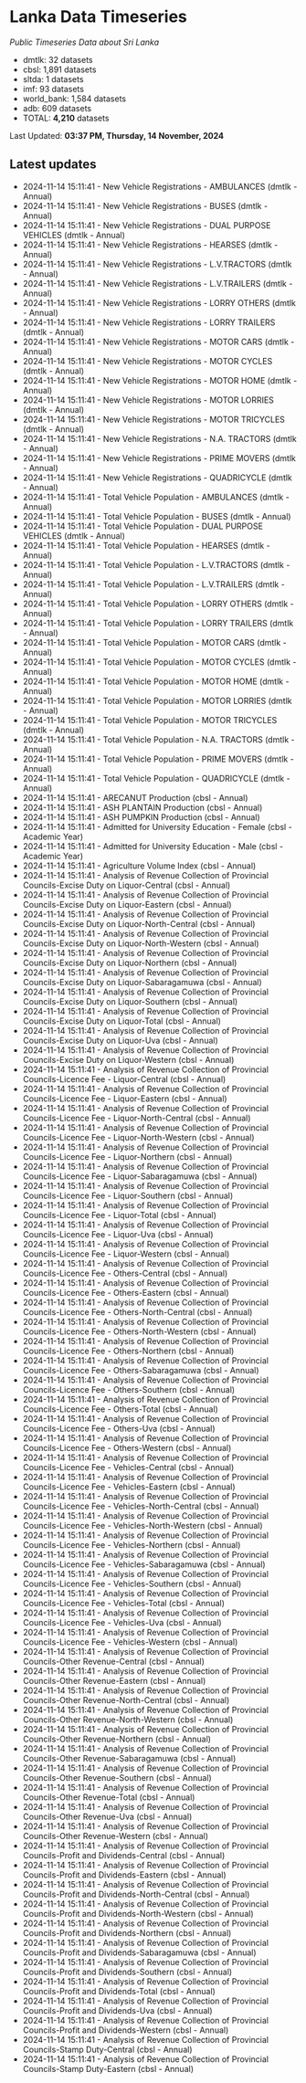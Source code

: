 # Lanka Data Timeseries
*Public Timeseries Data about Sri Lanka*

* dmtlk: 32 datasets
* cbsl: 1,891 datasets
* sltda: 1 datasets
* imf: 93 datasets
* world_bank: 1,584 datasets
* adb: 609 datasets
* TOTAL: **4,210** datasets

Last Updated: **03:37 PM, Thursday, 14 November, 2024**

## Latest updates

* 2024-11-14 15:11:41 - New Vehicle Registrations - AMBULANCES (dmtlk - Annual)
* 2024-11-14 15:11:41 - New Vehicle Registrations - BUSES (dmtlk - Annual)
* 2024-11-14 15:11:41 - New Vehicle Registrations - DUAL PURPOSE VEHICLES (dmtlk - Annual)
* 2024-11-14 15:11:41 - New Vehicle Registrations - HEARSES (dmtlk - Annual)
* 2024-11-14 15:11:41 - New Vehicle Registrations - L.V.TRACTORS (dmtlk - Annual)
* 2024-11-14 15:11:41 - New Vehicle Registrations - L.V.TRAILERS (dmtlk - Annual)
* 2024-11-14 15:11:41 - New Vehicle Registrations - LORRY OTHERS (dmtlk - Annual)
* 2024-11-14 15:11:41 - New Vehicle Registrations - LORRY TRAILERS (dmtlk - Annual)
* 2024-11-14 15:11:41 - New Vehicle Registrations - MOTOR CARS (dmtlk - Annual)
* 2024-11-14 15:11:41 - New Vehicle Registrations - MOTOR CYCLES (dmtlk - Annual)
* 2024-11-14 15:11:41 - New Vehicle Registrations - MOTOR HOME (dmtlk - Annual)
* 2024-11-14 15:11:41 - New Vehicle Registrations - MOTOR LORRIES (dmtlk - Annual)
* 2024-11-14 15:11:41 - New Vehicle Registrations - MOTOR TRICYCLES (dmtlk - Annual)
* 2024-11-14 15:11:41 - New Vehicle Registrations - N.A. TRACTORS (dmtlk - Annual)
* 2024-11-14 15:11:41 - New Vehicle Registrations - PRIME MOVERS (dmtlk - Annual)
* 2024-11-14 15:11:41 - New Vehicle Registrations - QUADRICYCLE (dmtlk - Annual)
* 2024-11-14 15:11:41 - Total Vehicle Population - AMBULANCES (dmtlk - Annual)
* 2024-11-14 15:11:41 - Total Vehicle Population - BUSES (dmtlk - Annual)
* 2024-11-14 15:11:41 - Total Vehicle Population - DUAL PURPOSE VEHICLES (dmtlk - Annual)
* 2024-11-14 15:11:41 - Total Vehicle Population - HEARSES (dmtlk - Annual)
* 2024-11-14 15:11:41 - Total Vehicle Population - L.V.TRACTORS (dmtlk - Annual)
* 2024-11-14 15:11:41 - Total Vehicle Population - L.V.TRAILERS (dmtlk - Annual)
* 2024-11-14 15:11:41 - Total Vehicle Population - LORRY OTHERS (dmtlk - Annual)
* 2024-11-14 15:11:41 - Total Vehicle Population - LORRY TRAILERS (dmtlk - Annual)
* 2024-11-14 15:11:41 - Total Vehicle Population - MOTOR CARS (dmtlk - Annual)
* 2024-11-14 15:11:41 - Total Vehicle Population - MOTOR CYCLES (dmtlk - Annual)
* 2024-11-14 15:11:41 - Total Vehicle Population - MOTOR HOME (dmtlk - Annual)
* 2024-11-14 15:11:41 - Total Vehicle Population - MOTOR LORRIES (dmtlk - Annual)
* 2024-11-14 15:11:41 - Total Vehicle Population - MOTOR TRICYCLES (dmtlk - Annual)
* 2024-11-14 15:11:41 - Total Vehicle Population - N.A. TRACTORS (dmtlk - Annual)
* 2024-11-14 15:11:41 - Total Vehicle Population - PRIME MOVERS (dmtlk - Annual)
* 2024-11-14 15:11:41 - Total Vehicle Population - QUADRICYCLE (dmtlk - Annual)
* 2024-11-14 15:11:41 - ARECANUT Production (cbsl - Annual)
* 2024-11-14 15:11:41 - ASH PLANTAIN Production (cbsl - Annual)
* 2024-11-14 15:11:41 - ASH PUMPKIN Production (cbsl - Annual)
* 2024-11-14 15:11:41 - Admitted for University Education - Female (cbsl - Academic Year)
* 2024-11-14 15:11:41 - Admitted for University Education - Male (cbsl - Academic Year)
* 2024-11-14 15:11:41 - Agriculture Volume Index (cbsl - Annual)
* 2024-11-14 15:11:41 - Analysis of Revenue Collection of Provincial Councils-Excise Duty on Liquor-Central (cbsl - Annual)
* 2024-11-14 15:11:41 - Analysis of Revenue Collection of Provincial Councils-Excise Duty on Liquor-Eastern (cbsl - Annual)
* 2024-11-14 15:11:41 - Analysis of Revenue Collection of Provincial Councils-Excise Duty on Liquor-North-Central (cbsl - Annual)
* 2024-11-14 15:11:41 - Analysis of Revenue Collection of Provincial Councils-Excise Duty on Liquor-North-Western (cbsl - Annual)
* 2024-11-14 15:11:41 - Analysis of Revenue Collection of Provincial Councils-Excise Duty on Liquor-Northern (cbsl - Annual)
* 2024-11-14 15:11:41 - Analysis of Revenue Collection of Provincial Councils-Excise Duty on Liquor-Sabaragamuwa (cbsl - Annual)
* 2024-11-14 15:11:41 - Analysis of Revenue Collection of Provincial Councils-Excise Duty on Liquor-Southern (cbsl - Annual)
* 2024-11-14 15:11:41 - Analysis of Revenue Collection of Provincial Councils-Excise Duty on Liquor-Total (cbsl - Annual)
* 2024-11-14 15:11:41 - Analysis of Revenue Collection of Provincial Councils-Excise Duty on Liquor-Uva (cbsl - Annual)
* 2024-11-14 15:11:41 - Analysis of Revenue Collection of Provincial Councils-Excise Duty on Liquor-Western (cbsl - Annual)
* 2024-11-14 15:11:41 - Analysis of Revenue Collection of Provincial Councils-Licence Fee - Liquor-Central (cbsl - Annual)
* 2024-11-14 15:11:41 - Analysis of Revenue Collection of Provincial Councils-Licence Fee - Liquor-Eastern (cbsl - Annual)
* 2024-11-14 15:11:41 - Analysis of Revenue Collection of Provincial Councils-Licence Fee - Liquor-North-Central (cbsl - Annual)
* 2024-11-14 15:11:41 - Analysis of Revenue Collection of Provincial Councils-Licence Fee - Liquor-North-Western (cbsl - Annual)
* 2024-11-14 15:11:41 - Analysis of Revenue Collection of Provincial Councils-Licence Fee - Liquor-Northern (cbsl - Annual)
* 2024-11-14 15:11:41 - Analysis of Revenue Collection of Provincial Councils-Licence Fee - Liquor-Sabaragamuwa (cbsl - Annual)
* 2024-11-14 15:11:41 - Analysis of Revenue Collection of Provincial Councils-Licence Fee - Liquor-Southern (cbsl - Annual)
* 2024-11-14 15:11:41 - Analysis of Revenue Collection of Provincial Councils-Licence Fee - Liquor-Total (cbsl - Annual)
* 2024-11-14 15:11:41 - Analysis of Revenue Collection of Provincial Councils-Licence Fee - Liquor-Uva (cbsl - Annual)
* 2024-11-14 15:11:41 - Analysis of Revenue Collection of Provincial Councils-Licence Fee - Liquor-Western (cbsl - Annual)
* 2024-11-14 15:11:41 - Analysis of Revenue Collection of Provincial Councils-Licence Fee - Others-Central (cbsl - Annual)
* 2024-11-14 15:11:41 - Analysis of Revenue Collection of Provincial Councils-Licence Fee - Others-Eastern (cbsl - Annual)
* 2024-11-14 15:11:41 - Analysis of Revenue Collection of Provincial Councils-Licence Fee - Others-North-Central (cbsl - Annual)
* 2024-11-14 15:11:41 - Analysis of Revenue Collection of Provincial Councils-Licence Fee - Others-North-Western (cbsl - Annual)
* 2024-11-14 15:11:41 - Analysis of Revenue Collection of Provincial Councils-Licence Fee - Others-Northern (cbsl - Annual)
* 2024-11-14 15:11:41 - Analysis of Revenue Collection of Provincial Councils-Licence Fee - Others-Sabaragamuwa (cbsl - Annual)
* 2024-11-14 15:11:41 - Analysis of Revenue Collection of Provincial Councils-Licence Fee - Others-Southern (cbsl - Annual)
* 2024-11-14 15:11:41 - Analysis of Revenue Collection of Provincial Councils-Licence Fee - Others-Total (cbsl - Annual)
* 2024-11-14 15:11:41 - Analysis of Revenue Collection of Provincial Councils-Licence Fee - Others-Uva (cbsl - Annual)
* 2024-11-14 15:11:41 - Analysis of Revenue Collection of Provincial Councils-Licence Fee - Others-Western (cbsl - Annual)
* 2024-11-14 15:11:41 - Analysis of Revenue Collection of Provincial Councils-Licence Fee - Vehicles-Central (cbsl - Annual)
* 2024-11-14 15:11:41 - Analysis of Revenue Collection of Provincial Councils-Licence Fee - Vehicles-Eastern (cbsl - Annual)
* 2024-11-14 15:11:41 - Analysis of Revenue Collection of Provincial Councils-Licence Fee - Vehicles-North-Central (cbsl - Annual)
* 2024-11-14 15:11:41 - Analysis of Revenue Collection of Provincial Councils-Licence Fee - Vehicles-North-Western (cbsl - Annual)
* 2024-11-14 15:11:41 - Analysis of Revenue Collection of Provincial Councils-Licence Fee - Vehicles-Northern (cbsl - Annual)
* 2024-11-14 15:11:41 - Analysis of Revenue Collection of Provincial Councils-Licence Fee - Vehicles-Sabaragamuwa (cbsl - Annual)
* 2024-11-14 15:11:41 - Analysis of Revenue Collection of Provincial Councils-Licence Fee - Vehicles-Southern (cbsl - Annual)
* 2024-11-14 15:11:41 - Analysis of Revenue Collection of Provincial Councils-Licence Fee - Vehicles-Total (cbsl - Annual)
* 2024-11-14 15:11:41 - Analysis of Revenue Collection of Provincial Councils-Licence Fee - Vehicles-Uva (cbsl - Annual)
* 2024-11-14 15:11:41 - Analysis of Revenue Collection of Provincial Councils-Licence Fee - Vehicles-Western (cbsl - Annual)
* 2024-11-14 15:11:41 - Analysis of Revenue Collection of Provincial Councils-Other Revenue-Central (cbsl - Annual)
* 2024-11-14 15:11:41 - Analysis of Revenue Collection of Provincial Councils-Other Revenue-Eastern (cbsl - Annual)
* 2024-11-14 15:11:41 - Analysis of Revenue Collection of Provincial Councils-Other Revenue-North-Central (cbsl - Annual)
* 2024-11-14 15:11:41 - Analysis of Revenue Collection of Provincial Councils-Other Revenue-North-Western (cbsl - Annual)
* 2024-11-14 15:11:41 - Analysis of Revenue Collection of Provincial Councils-Other Revenue-Northern (cbsl - Annual)
* 2024-11-14 15:11:41 - Analysis of Revenue Collection of Provincial Councils-Other Revenue-Sabaragamuwa (cbsl - Annual)
* 2024-11-14 15:11:41 - Analysis of Revenue Collection of Provincial Councils-Other Revenue-Southern (cbsl - Annual)
* 2024-11-14 15:11:41 - Analysis of Revenue Collection of Provincial Councils-Other Revenue-Total (cbsl - Annual)
* 2024-11-14 15:11:41 - Analysis of Revenue Collection of Provincial Councils-Other Revenue-Uva (cbsl - Annual)
* 2024-11-14 15:11:41 - Analysis of Revenue Collection of Provincial Councils-Other Revenue-Western (cbsl - Annual)
* 2024-11-14 15:11:41 - Analysis of Revenue Collection of Provincial Councils-Profit and Dividends-Central (cbsl - Annual)
* 2024-11-14 15:11:41 - Analysis of Revenue Collection of Provincial Councils-Profit and Dividends-Eastern (cbsl - Annual)
* 2024-11-14 15:11:41 - Analysis of Revenue Collection of Provincial Councils-Profit and Dividends-North-Central (cbsl - Annual)
* 2024-11-14 15:11:41 - Analysis of Revenue Collection of Provincial Councils-Profit and Dividends-North-Western (cbsl - Annual)
* 2024-11-14 15:11:41 - Analysis of Revenue Collection of Provincial Councils-Profit and Dividends-Northern (cbsl - Annual)
* 2024-11-14 15:11:41 - Analysis of Revenue Collection of Provincial Councils-Profit and Dividends-Sabaragamuwa (cbsl - Annual)
* 2024-11-14 15:11:41 - Analysis of Revenue Collection of Provincial Councils-Profit and Dividends-Southern (cbsl - Annual)
* 2024-11-14 15:11:41 - Analysis of Revenue Collection of Provincial Councils-Profit and Dividends-Total (cbsl - Annual)
* 2024-11-14 15:11:41 - Analysis of Revenue Collection of Provincial Councils-Profit and Dividends-Uva (cbsl - Annual)
* 2024-11-14 15:11:41 - Analysis of Revenue Collection of Provincial Councils-Profit and Dividends-Western (cbsl - Annual)
* 2024-11-14 15:11:41 - Analysis of Revenue Collection of Provincial Councils-Stamp Duty-Central (cbsl - Annual)
* 2024-11-14 15:11:41 - Analysis of Revenue Collection of Provincial Councils-Stamp Duty-Eastern (cbsl - Annual)